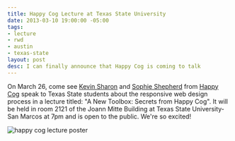 ```yaml
---
title: Happy Cog Lecture at Texas State University
date: 2013-03-10 19:00:00 -05:00
tags:
- lecture
- rwd
- austin
- texas-state
layout: post
desc: I can finally announce that Happy Cog is coming to talk
---
```


On March 26, come see <a href="http://www.twitter.com/kevinsharon" target="_blank">Kevin Sharon</a> and <a href="http://www.twitter.com/sophshepherd" target="_blank">Sophie Shepherd</a> from <a href="http://happycog.com" target="_blank">Happy Cog</a> speak to Texas State students about the responsive web design process in a lecture titled: "A New Toolbox: Secrets from Happy Cog". It will be held in room 2121 of the Joann Mitte Building at Texas State University-San Marcos at 7pm and is open to the public. We're so excited!

<img src="{{site.url}}/img/posts/happycogtxst-fbcoverphoto.png" alt="happy cog lecture poster">

